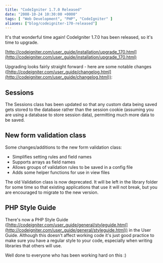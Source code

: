 ```yaml
---
title: "CodeIgniter 1.7.0 Released"
date: "2008-10-24 10:30:00 +0000"
tags: [ "Web Development", "PHP", "CodeIgniter" ]
aliases: ["blog/codeigniter-170-released"]
---
```

It's that wonderful time again! CodeIgniter 1.7.0 has been released, so it's time to upgrade.

[http://codeigniter.com/user_guide/installation/upgrade_170.html](http://codeigniter.com/user_guide/installation/upgrade_170.html)

Upgrading looks fairly straight forward - here are some notable changes ([http://codeigniter.com/user_guide/changelog.html](http://codeigniter.com/user_guide/changelog.html)):

<!--more-->

## Sessions

The Sessions class has been updated so that any custom data being saved gets stored to the database rather than the session cookie (assuming you are using a database to store session data), permitting much more data to be saved.

## New form validation class

Some changes/additions to the new form validation class:

* Simplifies setting rules and field names
* Supports arrays as field names
* Allows groups of validation rules to be saved in a config file
* Adds some helper functions for use in view files

The old Validation class is now deprecated. It will be left in the library folder for some time so that existing applications that use it will not break, but you are encouraged to migrate to the new version.

## PHP Style Guide

There's now a PHP Style Guide ([http://codeigniter.com/user_guide/general/styleguide.html](http://codeigniter.com/user_guide/general/styleguide.html)) in the User Guide. Although this doesn't affect working code it's just good practice to make sure you have a regular style to your code, especially when writing libraries that others will use.

Well done to everyone who has been working hard on this :)